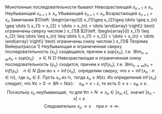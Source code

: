 Монотонные последовательности бывают
	Невозрастающей $x_{n+1}\leq x_{n}$
	Неубывающей $x_{n+1}\geq x_{n}$
	Убывающей $x_{n+1}<x_{n}$
	Возрастающей $x_{n+1} > x_{n}$
Замечания
	$1)\left. \begin{array}{l} x_{1}\geq x_{2}\geq \dots \geq x_{n} \geq \dots \\ x_{1} > x_{2} > \dots > x_{n} > \dots \end{array} \right\} \text{ ограничены сверху числом } x_{1}$
	$2)\left. \begin{array}{l} x_{1} \leq x_{2} \leq \dots \leq x_{n} \leq \dots \\ x_{1} < x_{2} < \dots < x_{n} < \dots \end{array} \right\} \text{ ограничены снизу числом } x_{1}$
Теорема Вейерштрасса
	1) Неубывающая и ограниченная сверху последовательность $\{x_{n}\}$ сходящаяся, причем к $sup\{x_{n}\}$, т.е. $\exists \lim_{ n \to \infty }x_{n} = sup\{x_{n}\} \quad x \in N$
	2) Невозрастающая и ограниченная снизу последовательность $\{y_{n}\}$ сходится, причем к $inf \{y_{n}\}$, т.е. $\exists \lim_{ n \to \infty }y_{n}=inf \{y_{n}\} \quad n \in N$
Док-во
	$x = \inf\{x_n\}, \text{ определим сверху, что } x = \inf\{x_n : n \in \mathbb{N}\}, \text{ где } x_n \in E. \text{ Пусть } x_n \text{ из } \mathbb{N}, \text{ тогда } x_n \geq N(\varepsilon).$
	$\text{Из определения }\inf\{x_n\} \text{ следует, что } \forall \varepsilon > 0 \rightarrow \exists N = N(\varepsilon): \quad x_N > x - \varepsilon \text{, то есть }0 \leq x - x_N \leq \varepsilon.$
$$
\text{Поскольку } x_n \text{ неубывающая},\text{ то для }\forall n > N \rightarrow x_n \in [x_n, x], \text{ значит } |x_n - x| < \varepsilon \quad
$$
$$
\text{Следовательно } x_n \to x \quad \text{при } n \to \infty.
$$
